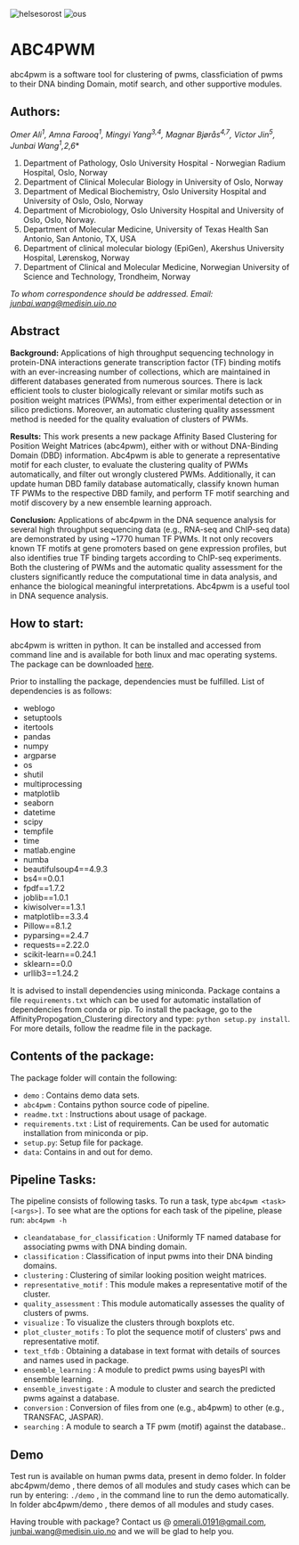 ![helsesorost](https://user-images.githubusercontent.com/79196757/116503417-50eaa000-a8b6-11eb-9925-382c86dc97c9.png) ![ous](https://user-images.githubusercontent.com/79196757/116503445-652e9d00-a8b6-11eb-8985-df71a9a4b9f2.png)

# ABC4PWM

abc4pwm is a software tool for clustering of pwms, classficiation of pwms to their DNA binding Domain, motif search, and other supportive modules.

## Authors:

**Omer Ali<sup>1</sup>, Amna Farooq<sup>1</sup>, Mingyi Yang<sup>3,4</sup>, Magnar Bjørås<sup>4,7</sup>, Victor Jin<sup>5</sup>, Junbai Wang<sup>1*,2,6</sup>**

1. Department of Pathology, Oslo University Hospital - Norwegian Radium Hospital, Oslo, Norway
2. Department of Clinical Molecular Biology in University of Oslo, Norway
3. Department of Medical Biochemistry, Oslo University Hospital and University of Oslo, Oslo, Norway
4. Department of Microbiology, Oslo University Hospital and University of Oslo, Oslo, Norway.
5. Department of Molecular Medicine, University of Texas Health San Antonio, San Antonio, TX, USA
6. Department of clinical molecular biology (EpiGen), Akershus University Hospital, Lørenskog, Norway
7. Department of Clinical and Molecular Medicine, Norwegian University of Science and Technology, Trondheim, Norway

*To whom correspondence should be addressed. Email: junbai.wang@medisin.uio.no*

## Abstract

**Background:**
Applications of high throughput sequencing technology in protein-DNA interactions generate transcription factor (TF) binding motifs with an ever-increasing number of collections, which are maintained in different databases generated from numerous sources. There is lack efficient tools to cluster biologically relevant or similar motifs such as position weight matrices (PWMs), from either experimental detection or in silico predictions. Moreover, an automatic clustering quality assessment method is needed for the quality evaluation of clusters of PWMs.

**Results:**
This work presents a new package Affinity Based Clustering for Position Weight Matrices (abc4pwm), either with or without DNA-Binding Domain (DBD) information. Abc4pwm is able to generate a representative motif for each cluster, to evaluate the clustering quality of PWMs automatically, and filter out wrongly clustered PWMs. Additionally, it can update human DBD family database automatically, classify known human TF PWMs to the respective DBD family, and perform TF motif searching and motif discovery by a new ensemble learning approach.

**Conclusion:**
Applications of abc4pwm in the DNA sequence analysis for several high throughput sequencing data (e.g., RNA-seq and ChIP-seq data) are demonstrated by using ~1770 human TF PWMs. It not only recovers known TF motifs at gene promoters based on gene expression profiles, but also identifies true TF binding targets according to ChIP-seq experiments. Both the clustering of PWMs and the automatic quality assessment for the clusters significantly reduce the computational time in data analysis, and enhance the biological meaningful interpretations. Abc4pwm is a useful tool in DNA sequence analysis.

## How to start:

abc4pwm is written in python. It can be installed and accessed from command line and is available for both linux and mac operating systems. The package can be downloaded [here](https://github.com/abc4pwm/abc4pwm).

Prior to installing the package, dependencies must be fulfilled. List of dependencies is as follows:

- weblogo
- setuptools
- itertools
- pandas
- numpy
- argparse
- os
- shutil
- multiprocessing
- matplotlib
- seaborn
- datetime
- scipy
- tempfile
- time
- matlab.engine
- numba
- beautifulsoup4==4.9.3
- bs4==0.0.1
- fpdf==1.7.2
- joblib==1.0.1
- kiwisolver==1.3.1
- matplotlib==3.3.4
- Pillow==8.1.2
- pyparsing==2.4.7
- requests==2.22.0
- scikit-learn==0.24.1
- sklearn==0.0
- urllib3==1.24.2

It is advised to install dependencies using miniconda. Package contains a file `requirements.txt` which can be used for automatic installation of dependencies from conda or pip. To install the package, go to the AffinityPropogation_Clustering directory and type: `python setup.py install`. For more details, follow the readme file in the package.

## Contents of the package:

The package folder will contain the following:

- `demo` : Contains demo data sets.
- `abc4pwm` : Contains python source code of pipeline.
- `readme.txt` : Instructions about usage of package.
- `requirements.txt` : List of requirements. Can be used for automatic installation from miniconda or pip.
- `setup.py`: Setup file for package.
- `data`: Contains in and out for demo.

## Pipeline Tasks:

The pipeline consists of following tasks. To run a task, type `abc4pwm <task> [<args>]`. To see what are the options for each task of the pipeline, please run: `abc4pwm -h`

- `cleandatabase_for_classification` : Uniformly TF named database for associating pwms with DNA binding domain.
- `classification` : Classification of input pwms into their DNA binding domains.
- `clustering` : Clustering of similar looking position weight matrices.
- `representative_motif` : This module makes a representative motif of the cluster.
- `quality_assessment` : This module automatically assesses the quality of clusters of pwms.
- `visualize` : To visualize the clusters through boxplots etc.
- `plot_cluster_motifs` : To plot the sequence motif of clusters' pws and representative motif.
- `text_tfdb` : Obtaining a database in text format with details of sources and names used in package.
- `ensemble_learning` : A module to predict pwms using bayesPI with ensemble learning.
- `ensemble_investigate` : A module to cluster and search the predicted pwms against a database.
- `conversion` : Conversion of files from one (e.g., ab4pwm) to other (e.g., TRANSFAC, JASPAR).
- `searching` : A module to search a TF pwm (motif) against the database..

## Demo

Test run is available on human pwms data, present in demo folder. In folder abc4pwm/demo , there demos of all modules and study cases which can be run by entering: `./demo` , in the command line to run the demo automatically. In folder abc4pwm/demo , there demos of all modules and study cases.

Having trouble with package? Contact us @ omerali.0191@gmail.com, junbai.wang@medisin.uio.no and we will be glad to help you.
